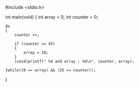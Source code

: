 #include <stdio.h>


int main(void)
{
    int array = 0;
    int counter = 0;
    
    do
    {
        counter ++;
        
        if (counter == 45)
        {
            array = 10;
        }
        (void)printf(" %d and array : %d\n", counter, array);
            
    }while((0 == array) && (25 >= counter));
}
